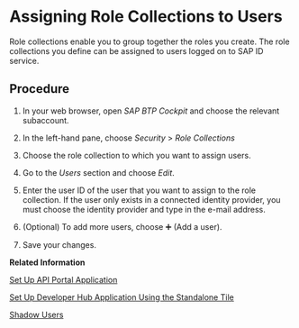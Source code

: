 <!-- loio80bb02ed7bf34570b7e8b3ad01aa9ad3 -->

<link rel="stylesheet" type="text/css" href="../../css/sap-icons.css"/>

# Assigning Role Collections to Users

Role collections enable you to group together the roles you create. The role collections you define can be assigned to users logged on to SAP ID service.



## Procedure

1.  In your web browser, open *SAP BTP Cockpit* and choose the relevant subaccount.

2.  In the left-hand pane, choose *Security* \> *Role Collections*

3.  Choose the role collection to which you want to assign users.

4.  Go to the *Users* section and choose *Edit*.

5.  Enter the user ID of the user that you want to assign to the role collection. If the user only exists in a connected identity provider, you must choose the identity provider and type in the e-mail address.

6.  \(Optional\) To add more users, choose :heavy_plus_sign: \(Add a user\).

7.  Save your changes.


**Related Information**  


[Set Up API Portal Application](set-up-api-portal-application-29c281b.md "To create APIs, products, import policy templates, and view applications, set up the API portal application.")

[Set Up Developer Hub Application Using the Standalone Tile](set-up-developer-hub-application-using-the-standalone-tile-80c0519.md "To discover, consume and monitor API from a centralized API catalog, set up the Developer Hub application.")

[Shadow Users](shadow-users-a0f5fe5.md "Whenever a user authenticates at an application in your subaccount using any identity provider, it’s essential that user-related data provided by the identity provider is stored in the form of shadow users.")

